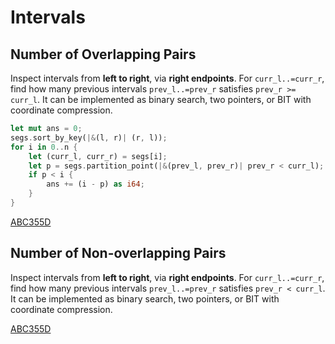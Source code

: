 # Intervals

## Number of Overlapping Pairs

Inspect intervals from **left to right**, via **right endpoints**. For `curr_l..=curr_r`, find how many previous intervals `prev_l..=prev_r` satisfies `prev_r >= curr_l`. It can be implemented as binary search, two pointers, or BIT with coordinate compression.

```rust
let mut ans = 0;
segs.sort_by_key(|&(l, r)| (r, l));
for i in 0..n {
    let (curr_l, curr_r) = segs[i];
    let p = segs.partition_point(|&(prev_l, prev_r)| prev_r < curr_l);
    if p < i {
        ans += (i - p) as i64;
    }
}
```

[ABC355D](https://atcoder.jp/contests/abc355/submissions/53915036)


## Number of Non-overlapping Pairs

Inspect intervals from **left to right**, via **right endpoints**. For `curr_l..=curr_r`, find how many previous intervals `prev_l..=prev_r` satisfies `prev_r < curr_l`. It can be implemented as binary search, two pointers, or BIT with coordinate compression.

[ABC355D](https://atcoder.jp/contests/abc355/submissions/53915566)